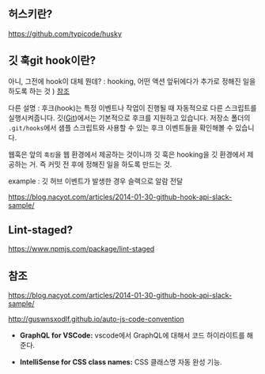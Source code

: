 ## 허스키란?

https://github.com/typicode/husky



## 깃 훅git hook이란?

아니, 그전에 hook이 대체 뭔데? : hooking, 어떤 액션 앞뒤에다가 추가로 정해진 일을 하도록 하는 것 ) [참조](https://hashcode.co.kr/questions/3358/webhook-%EC%9D%B4%EB%9E%80-%EC%A0%95%ED%99%95%ED%9E%88-%EC%96%B4%EB%96%A4%EA%B1%B8-%EB%A7%90%ED%95%98%EB%8A%94%EA%B1%B4%EA%B0%80%EC%9A%94)

다른 설명 : 후크(hook)는 특정 이벤트나 작업이 진행될 때 자동적으로 다른 스크립트를 실행시켜줍니다. 깃([Git](http://wiki.nacyot.com/documents/git))에서는 기본적으로 후크를 지원하고 있습니다. 저장소 폴더의 `.git/hooks`에서 샘플 스크립트와 사용할 수 있는 후크 이벤트들을 확인해볼 수 있습니다.

 웹훅은 앞의 `훅킹`을 웹 환경에서 제공하는 것이니까 깃 훅은 hooking을 깃 환경에서 제공하는 거. 즉 커밋 전 후에 정해진 일을 하도록 만드는 것. 



example : 깃 허브 이벤트가 발생한 경우 슬랙으로 알람 전달

https://blog.nacyot.com/articles/2014-01-30-github-hook-api-slack-sample/

## Lint-staged?

https://www.npmjs.com/package/lint-staged

## 참조

https://blog.nacyot.com/articles/2014-01-30-github-hook-api-slack-sample/

http://guswnsxodlf.github.io/auto-js-code-convention



- **GraphQL for VSCode:** vscode에서 GraphQL에 대해서 코드 하이라이트를 해준다.

- **IntelliSense for CSS class names:** CSS 클래스명 자동 완성 기능.